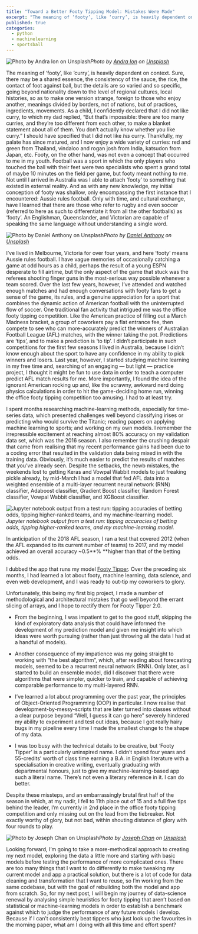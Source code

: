 ```yaml
---
title: "Toward a Better Footy Tipping Model: Mistakes Were Made"
excerpt: "The meaning of ‘footy’, like ‘curry’, is heavily dependent on context. Sure, there may be a shared essence, the consistency of the sauce, the rice, the contact of foot against ball, but the details are so varied and so specific, going beyond nationality down to the level of regional cultures, local histories, so as to make one version strange, foreign to those who enjoy another, meanings divided by borders, not of nations, but of practices, ingredients, movements."
published: true
categories:
  - python
  - machinelearning
  - sportsball
---
```


![Photo by [Andra Ion](https://unsplash.com/@amiion?utm_source=medium&utm_medium=referral) on [Unsplash](https://unsplash.com?utm_source=medium&utm_medium=referral)](https://cdn-images-1.medium.com/max/12000/0*hKoO6GMRyVdm4-Rg)*Photo by [Andra Ion](https://unsplash.com/@amiion?utm_source=medium&utm_medium=referral) on [Unsplash](https://unsplash.com?utm_source=medium&utm_medium=referral)*

The meaning of ‘footy’, like ‘curry’, is heavily dependent on context. Sure, there may be a shared essence, the consistency of the sauce, the rice, the contact of foot against ball, but the details are so varied and so specific, going beyond nationality down to the level of regional cultures, local histories, so as to make one version strange, foreign to those who enjoy another, meanings divided by borders, not of nations, but of practices, ingredients, movements. As a child, I confidently declared that I did not like curry, to which my dad replied, “But that’s impossible: there are too many curries, and they’re too different from each other, to make a blanket statement about all of them. You don’t actually know whether you like curry.” I should have specified that I did not like *his* curry. Thankfully, my palate has since matured, and I now enjoy a wide variety of curries: red and green from Thailand, vindaloo and rogan josh from India, katsudon from Japan, etc. Footy, on the other hand, was not even a concept that occurred to me in my youth. Football was a sport in which the only players who touched the ball with their feet were two specialists who spent a grand total of maybe 10 minutes on the field per game, but footy meant nothing to me. Not until I arrived in Australia was I able to attach ‘footy’ to something that existed in external reality. And as with any new knowledge, my initial conception of footy was shallow, only encompassing the first instance that I encountered: Aussie rules football. Only with time, and cultural exchange, have I learned that there are those who refer to rugby and even soccer (referred to here as such to differentiate it from all the other footballs) as ‘footy’. An Englishman, Queenslander, and Victorian are capable of speaking the same language without understanding a single word.

![Photo by [Daniel Anthony](https://unsplash.com/@geelongaerialphotography?utm_source=medium&utm_medium=referral) on [Unsplash](https://unsplash.com?utm_source=medium&utm_medium=referral)](https://cdn-images-1.medium.com/max/8000/0*i36FYCez8p9YFxyU)*Photo by [Daniel Anthony](https://unsplash.com/@geelongaerialphotography?utm_source=medium&utm_medium=referral) on [Unsplash](https://unsplash.com?utm_source=medium&utm_medium=referral)*

I’ve lived in Melbourne, Victoria for over four years, and here ‘footy’ means Aussie rules football. I have vague memories of occasionally catching a game at odd hours as a child, perhaps the result of a young ESPN desperate to fill airtime, but the only aspect of the game that stuck was the referees shooting finger guns in the most-serious way possible whenever a team scored. Over the last few years, however, I’ve attended and watched enough matches and had enough conversations with footy fans to get a sense of the game, its rules, and a genuine appreciation for a sport that combines the dynamic action of American football with the uninterrupted flow of soccer. One traditional fan activity that intrigued me was the office footy tipping competition. Like the American practice of filling out a March Madness bracket, a group of coworkers pay a flat entrance fee, then compete to see who can more-accurately predict the winners of Australian Football League (AFL) matches, with the winner taking the pot. Predictions are ‘tips’, and to make a prediction is ‘to tip’. I didn’t participate in such competitions for the first few seasons I lived in Australia, because I didn’t know enough about the sport to have any confidence in my ability to pick winners and losers. Last year, however, I started studying machine learning in my free time and, searching of an engaging — but light — practice project, I thought it might be fun to use data in order to teach a computer predict AFL match results for me. More importantly, I found the idea of the ignorant American rocking up and, like the scrawny, awkward nerd doing physics calculations in order to hit the game-deciding home run, winning the office footy tipping competition too amusing. I had to at least try.

I spent months researching machine-learning methods, especially for time-series data, which presented challenges well beyond classifying irises or predicting who would survive the Titanic; reading papers on applying machine learning to sports; and working on my own models. I remember the irrepressible excitement at reaching almost 80% accuracy on my validation data set, which was the 2016 season. I also remember the crushing despair that came from realising that my recent performance gains had been due to a coding error that resulted in the validation data being mixed in with the training data. Obviously, it’s much easier to predict the results of matches that you’ve already seen. Despite the setbacks, the newb mistakes, the weekends lost to getting Keras and Vowpal Wabbit models to just freaking pickle already, by mid-March I had a model that fed AFL data into a weighted ensemble of a multi-layer recurrent neural network (RNN) classifier, Adaboost classifier, Gradient Boost classifier, Random Forest classifier, Vowpal Wabbit classifier, and XGBoost classifier.

![Jupyter notebook output from a test run: tipping accuracies of betting odds, tipping higher-ranked teams, and my machine-learning model.](https://cdn-images-1.medium.com/max/2000/1*hBX2ht1QA6q-5siUqCIQIw.png)*Jupyter notebook output from a test run: tipping accuracies of betting odds, tipping higher-ranked teams, and my machine-learning model.*

In anticipation of the 2018 AFL season, I ran a test that covered 2012 (when the AFL expanded to its current number of teams) to 2017, and my model achieved an overall accuracy ~0.5**% **higher than that of the betting odds.

I dubbed the app that runs my model [Footy Tipper](https://github.com/cfranklin11/footy-tipper). Over the preceding six months, I had learned a lot about footy, machine learning, data science, and even web development, and I was ready to out-tip my coworkers to glory.

Unfortunately, this being my first big project, I made a number of methodological and architectural mistakes that go well beyond the errant slicing of arrays, and I hope to rectify them for Footy Tipper 2.0.

* From the beginning, I was impatient to get to the good stuff, skipping the kind of exploratory data analysis that could have informed the development of my prediction model and given me insight into which ideas were worth pursuing (rather than just throwing all the data I had at a handful of models).

* Another consequence of my impatience was my going straight to working with “the best algorithm”, which, after reading about forecasting models, seemed to be a recurrent neural network (RNN). Only later, as I started to build an ensemble model, did I discover that there were algorithms that were simpler, quicker to train, and capable of achieving comparable performance to my multi-layered RNN.

* I’ve learned a lot about programming over the past year, the principles of Object-Oriented Programming (OOP) in particular. I now realise that development-by-messy-scripts that are later turned into classes without a clear purpose beyond “Well, I guess it can go here” severely hindered my ability to experiment and test out ideas, because I got really hairy bugs in my pipeline every time I made the smallest change to the shape of my data.

* I was too busy with the technical details to be creative, but ‘Footy Tipper’ is a particularly uninspired name. I didn’t spend four years and 55-credits’ worth of class time earning a B.A. in English literature with a specialisation in creative writing, eventually graduating with departmental honours, just to give my machine-learning-based app such a literal name. There’s not even a literary reference in it. I can do better.

Despite these missteps, and an embarrassingly brutal first half of the season in which, at my nadir, I fell to 11th place out of 15 and a full five tips behind the leader, I’m currently in 2nd place in the office footy tipping competition and only missing out on the lead from the tiebreaker. Not exactly worthy of glory, but not bad, within shouting distance of glory with four rounds to play.

![Photo by [Joseph Chan](https://unsplash.com/@yulokchan?utm_source=medium&utm_medium=referral) on [Unsplash](https://unsplash.com?utm_source=medium&utm_medium=referral)](https://cdn-images-1.medium.com/max/7926/0*ujmQyE2kYHV31Cin)*Photo by [Joseph Chan](https://unsplash.com/@yulokchan?utm_source=medium&utm_medium=referral) on [Unsplash](https://unsplash.com?utm_source=medium&utm_medium=referral)*

Looking forward, I’m going to take a more-methodical approach to creating my next model, exploring the data a little more and starting with basic models before testing the performance of more complicated ones. There are too many things that I want to do differently to make tweaking my current model and app a practical solution, but there is a lot of code for data cleaning and transformation that I want to reuse, so I’m working from the same codebase, but with the goal of rebuilding both the model and app from scratch. So, for my next post, I will begin my journey of data-science renewal by analysing simple heuristics for footy tipping that aren’t based on statistical or machine-learning models in order to establish a benchmark against which to judge the performance of any future models I develop. Because if I can’t consistently beat tippers who just look up the favourites in the morning paper, what am I doing with all this time and effort spent?
